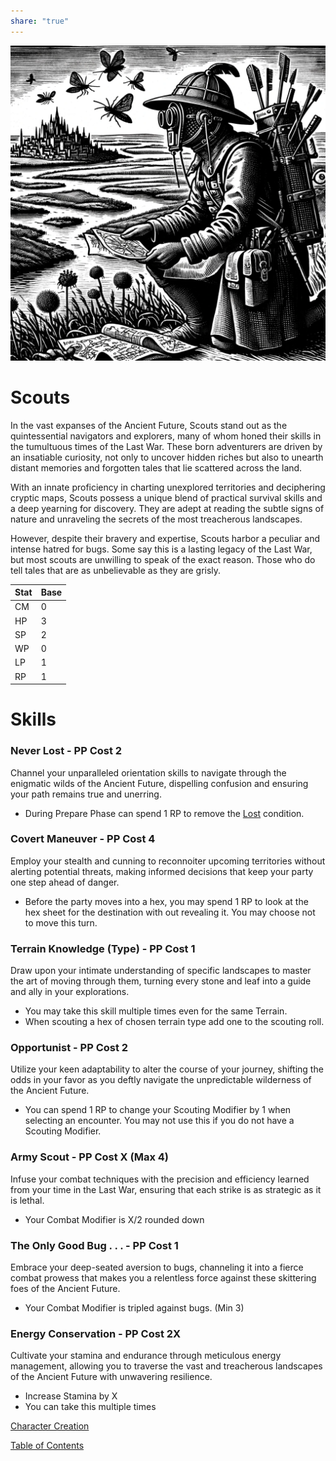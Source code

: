 ```yaml
---  
share: "true"  
---  
```

  
![Pasted image 20240126172633](./Pasted%20image%2020240126172633.png)  
  
# Scouts  
  
In the vast expanses of the Ancient Future, Scouts stand out as the quintessential navigators and explorers, many of whom honed their skills in the tumultuous times of the Last War. These born adventurers are driven by an insatiable curiosity, not only to uncover hidden riches but also to unearth distant memories and forgotten tales that lie scattered across the land.   
  
With an innate proficiency in charting unexplored territories and deciphering cryptic maps, Scouts possess a unique blend of practical survival skills and a deep yearning for discovery. They are adept at reading the subtle signs of nature and unraveling the secrets of the most treacherous landscapes.   
  
However, despite their bravery and expertise, Scouts harbor a peculiar and intense hatred for bugs. Some say this is a lasting legacy of the Last War, but most scouts are unwilling to speak of the exact reason. Those who do tell tales that are as unbelievable as they are grisly.  
  
| Stat | Base |  
| ---- | ---- |  
| CM | 0 |  
| HP | 3 |  
| SP | 2 |  
| WP | 0 |  
| LP | 1 |  
| RP | 1 |  
  
# Skills  
  
  
### Never Lost - PP Cost 2  
  
Channel your unparalleled orientation skills to navigate through the enigmatic wilds of the Ancient Future, dispelling confusion and ensuring your path remains true and unerring.  
  
- During Prepare Phase can spend 1 RP to remove the [Lost](Lost.html) condition.  
  
### Covert Maneuver - PP Cost 4  
  
Employ your stealth and cunning to reconnoiter upcoming territories without alerting potential threats, making informed decisions that keep your party one step ahead of danger.  
  
- Before the party moves into a hex, you may spend 1 RP to look at the hex sheet for the destination with out revealing it. You may choose not to move this turn.  
  
### Terrain Knowledge (Type) - PP Cost 1  
  
Draw upon your intimate understanding of specific landscapes to master the art of moving through them, turning every stone and leaf into a guide and ally in your explorations.  
  
- You may take this skill multiple times even for the same Terrain.  
- When scouting a hex of chosen terrain type add one to the scouting roll.  
  
### Opportunist - PP Cost 2  
  
Utilize your keen adaptability to alter the course of your journey, shifting the odds in your favor as you deftly navigate the unpredictable wilderness of the Ancient Future.  
  
- You can spend 1 RP to change your Scouting Modifier by 1 when selecting an encounter. You may not use this if you do not have a Scouting Modifier.  
  
### Army Scout - PP Cost X (Max 4)  
  
Infuse your combat techniques with the precision and efficiency learned from your time in the Last War, ensuring that each strike is as strategic as it is lethal.  
  
- Your Combat Modifier is X/2 rounded down  
  
### The Only Good Bug . . . - PP Cost 1  
  
Embrace your deep-seated aversion to bugs, channeling it into a fierce combat prowess that makes you a relentless force against these skittering foes of the Ancient Future.  
  
- Your Combat Modifier is tripled against bugs. (Min 3)  
  
### Energy Conservation - PP Cost 2X  
  
Cultivate your stamina and endurance through meticulous energy management, allowing you to traverse the vast and treacherous landscapes of the Ancient Future with unwavering resilience.  
  
- Increase Stamina by X  
- You can take this multiple times  
  
[Character Creation](./Character%20Creation.html)  
  
[Table of Contents](./Table%20of%20Contents.html)